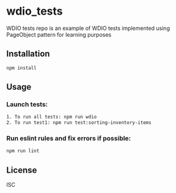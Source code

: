 # wdio_tests

WDIO tests repo is an example of WDIO tests implemented using PageObject pattern for learning purposes

## Installation

```bash
npm install
```

## Usage

### Launch tests:

```bash
1. To run all tests: npm run wdio
2. To run test1: npm run test:sorting-inventory-items
```

### Run eslint rules and fix errors if possible:

```bash
npm run lint
```

## License

ISC
